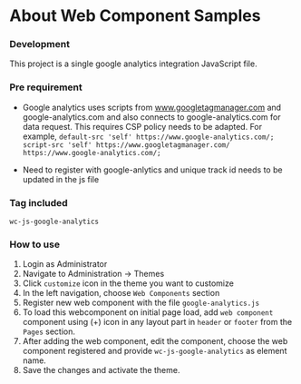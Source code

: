 # About Web Component Samples


### Development 
This project is a single google analytics integration JavaScript file.

### Pre requirement

* Google analytics uses scripts from www.googletagmanager.com and google-analytics.com and also connects to
google-analytics.com for data request. This requires CSP policy needs to be adapted. For example,
 `default-src 'self' https://www.google-analytics.com/; script-src 'self' https://www.googletagmanager.com/ https://www.google-analytics.com/;`
  
* Need to register with google-anlytics and unique track id needs to be updated in the js file 


### Tag included

`wc-js-google-analytics` 

### How to use

1. Login as Administrator
2. Navigate to Administration -> Themes 
3. Click `customize` icon in the theme you want to customize
4. In the left navigation, choose `Web Components` section
5. Register new web component with the file `google-analytics.js`
6. To load this webcomponent on initial page load, add `web component` component using (+) icon in any layout part in `header` or `footer` from the `Pages` section.
7. After adding the web component, edit the component, choose the web component registered and provide `wc-js-google-analytics` as element name. 
8. Save the changes and activate the theme.
 


